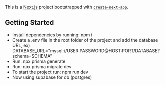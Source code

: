 This is a [Next.js](https://nextjs.org/) project bootstrapped with [`create-next-app`](https://github.com/vercel/next.js/tree/canary/packages/create-next-app).

## Getting Started

- Install dependencies by running: npm i
- Create a .env file in the root folder of the project and add the database URL, ex) DATABASE_URL="mysql://USER:PASSWORD@HOST:PORT/DATABASE?schema=SCHEMA"
- Run: npx prisma generate
- Run: npx prisma migrate dev
- To start the project run: npm run dev
- Now using supabase for db (postgres)
